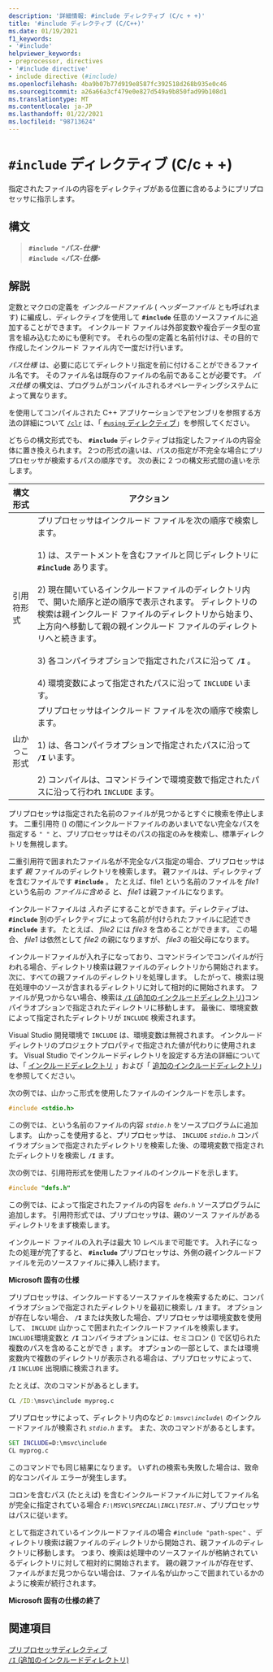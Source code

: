 ```yaml
---
description: '詳細情報: #include ディレクティブ (C/c + +)'
title: '#include ディレクティブ (C/C++)'
ms.date: 01/19/2021
f1_keywords:
- '#include'
helpviewer_keywords:
- preprocessor, directives
- '#include directive'
- include directive (#include)
ms.openlocfilehash: 4ba9b07b77d919e8587fc392518d268b935e0c46
ms.sourcegitcommit: a26a66a3cf479e0e827d549a9b850fad99b108d1
ms.translationtype: MT
ms.contentlocale: ja-JP
ms.lasthandoff: 01/22/2021
ms.locfileid: "98713624"
---
```

# <a name="include-directive-cc"></a>`#include` ディレクティブ (C/c + +)

指定されたファイルの内容をディレクティブがある位置に含めるようにプリプロセッサに指示します。

## <a name="syntax"></a>構文

> **`#include "`***パス-仕様***`"`**\
> **`#include <`***パス-仕様***`>`**

## <a name="remarks"></a>解説

定数とマクロの定義を *インクルードファイル* ( *ヘッダーファイル* とも呼ばれます) に編成し、ディレクティブを使用して **`#include`** 任意のソースファイルに追加することができます。 インクルード ファイルは外部変数や複合データ型の宣言を組み込むためにも便利です。 それらの型の定義と名前付けは、その目的で作成したインクルード ファイル内で一度だけ行います。

*パス仕様* は、必要に応じてディレクトリ指定を前に付けることができるファイル名です。 そのファイル名は既存のファイルの名前であることが必要です。 *パス仕様* の構文は、プログラムがコンパイルされるオペレーティングシステムによって異なります。

を使用してコンパイルされた C++ アプリケーションでアセンブリを参照する方法の詳細について [`/clr`](../build/reference/clr-common-language-runtime-compilation.md) は、「 [ `#using` ディレクティブ](../preprocessor/hash-using-directive-cpp.md)」を参照してください。

どちらの構文形式でも、 **`#include`** ディレクティブは指定したファイルの内容全体に置き換えられます。 2つの形式の違いは、パスの指定が不完全な場合にプリプロセッサが検索するパスの順序です。 次の表に 2 つの構文形式間の違いを示します。

| 構文形式 | アクション |
|--|--|
| 引用符形式 | プリプロセッサはインクルード ファイルを次の順序で検索します。<br/><br/> 1) は、ステートメントを含むファイルと同じディレクトリに **`#include`** あります。<br/><br/> 2) 現在開いているインクルードファイルのディレクトリ内で、開いた順序と逆の順序で表示されます。 ディレクトリの検索は親インクルード ファイルのディレクトリから始まり、上方向へ移動して親の親インクルード ファイルのディレクトリへと続きます。<br/><br/> 3) 各コンパイラオプションで指定されたパスに沿って **`/I`** 。<br/><br/> 4) 環境変数によって指定されたパスに沿って `INCLUDE` います。 |
| 山かっこ形式 | プリプロセッサはインクルード ファイルを次の順序で検索します。<br/><br/> 1) は、各コンパイラオプションで指定されたパスに沿って **`/I`** います。<br/><br/> 2) コンパイルは、コマンドラインで環境変数で指定されたパスに沿って行われ `INCLUDE` ます。 |

プリプロセッサは指定された名前のファイルが見つかるとすぐに検索を停止します。 二重引用符 () の間にインクルードファイルのあいまいでない完全なパスを指定する `" "` と、プリプロセッサはそのパスの指定のみを検索し、標準ディレクトリを無視します。

二重引用符で囲まれたファイル名が不完全なパス指定の場合、プリプロセッサはまず *親* ファイルのディレクトリを検索します。 親ファイルは、ディレクティブを含むファイルです **`#include`** 。 たとえば、file1 という名前のファイルを *file1* という名前の *ファイルに含める* と、 *file1* は親ファイルになります。

インクルードファイルは *入れ子* にすることができます。ディレクティブは、 **`#include`** 別のディレクティブによって名前が付けられたファイルに記述でき **`#include`** ます。 たとえば、 *file2* には *file3* を含めることができます。 この場合、 *file1* は依然として *file2* の親になりますが、 *file3* の祖父母になります。

インクルードファイルが入れ子になっており、コマンドラインでコンパイルが行われる場合、ディレクトリ検索は親ファイルのディレクトリから開始されます。 次に、すべての親ファイルのディレクトリを処理します。 したがって、検索は現在処理中のソースが含まれるディレクトリに対して相対的に開始されます。 ファイルが見つからない場合、検索は[ `/I` (追加のインクルードディレクトリ)](../build/reference/i-additional-include-directories.md)コンパイラオプションで指定されたディレクトリに移動します。 最後に、環境変数によって指定されたディレクトリが `INCLUDE` 検索されます。

Visual Studio 開発環境で `INCLUDE` は、環境変数は無視されます。 インクルードディレクトリのプロジェクトプロパティで指定された値が代わりに使用されます。 Visual Studio でインクルードディレクトリを設定する方法の詳細については、「 [インクルードディレクトリ](../build/reference/vcpp-directories-property-page.md#directory-types) 」および「 [追加のインクルードディレクトリ](../build/reference/c-cpp-prop-page.md#additional-include-directories)」を参照してください。

次の例では、山かっこ形式を使用したファイルのインクルードを示します。

```C
#include <stdio.h>
```

この例では、という名前のファイルの内容 *`stdio.h`* をソースプログラムに追加します。 山かっこを使用すると、プリプロセッサは、 `INCLUDE` *`stdio.h`* コンパイラオプションで指定されたディレクトリを検索した後、の環境変数で指定されたディレクトリを検索し **`/I`** ます。

次の例では、引用符形式を使用したファイルのインクルードを示します。

```C
#include "defs.h"
```

この例では、によって指定されたファイルの内容を *`defs.h`* ソースプログラムに追加します。 引用符形式では、プリプロセッサは、親のソース ファイルがあるディレクトリをまず検索します。

インクルード ファイルの入れ子は最大 10 レベルまで可能です。 入れ子になったの処理が完了すると、 **`#include`** プリプロセッサは、外側の親インクルードファイルを元のソースファイルに挿入し続けます。

**Microsoft 固有の仕様**

プリプロセッサは、インクルードするソースファイルを検索するために、コンパイラオプションで指定されたディレクトリを最初に検索し **`/I`** ます。 オプションが存在しない場合、 **`/I`** または失敗した場合、プリプロセッサは環境変数を使用して、 `INCLUDE` 山かっこで囲まれたインクルードファイルを検索します。 `INCLUDE`環境変数と **`/I`** コンパイラオプションには、セミコロン () で区切られた複数のパスを含めることができ **`;`** ます。 オプションの一部として、または環境変数内で複数のディレクトリが表示される場合は、プリプロセッサによって、 **`/I`** `INCLUDE` 出現順に検索されます。

たとえば、次のコマンドがあるとします。

```cmd
CL /ID:\msvc\include myprog.c
```

プリプロセッサによって、ディレクトリ内のなど *`D:\msvc\include\`* のインクルードファイルが検索され *`stdio.h`* ます。 また、次のコマンドがあるとします。

```cmd
SET INCLUDE=D:\msvc\include
CL myprog.c
```

このコマンドでも同じ結果になります。 いずれの検索も失敗した場合は、致命的なコンパイル エラーが発生します。

コロンを含むパス (たとえば) を含むインクルードファイルに対してファイル名が完全に指定されている場合 *`F:\MSVC\SPECIAL\INCL\TEST.H`* 、プリプロセッサはパスに従います。

として指定されているインクルードファイルの場合 `#include "path-spec"` 、ディレクトリ検索は親ファイルのディレクトリから開始され、親ファイルのディレクトリに移動します。 つまり、検索は処理中のソースファイルが格納されているディレクトリに対して相対的に開始されます。 親の親ファイルが存在せず、ファイルがまだ見つからない場合は、ファイル名が山かっこで囲まれているかのように検索が続行されます。

**Microsoft 固有の仕様の終了**

## <a name="see-also"></a>関連項目

[プリプロセッサディレクティブ](../preprocessor/preprocessor-directives.md)\
[`/I` (追加のインクルードディレクトリ)](../build/reference/i-additional-include-directories.md)

